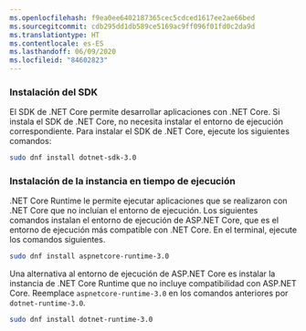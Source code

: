 ```yaml
---
ms.openlocfilehash: f9ea0ee6402187365cec5cdced1617ee2ae66bed
ms.sourcegitcommit: cdb295dd1db589ce5169ac9ff096f01fd0c2da9d
ms.translationtype: HT
ms.contentlocale: es-ES
ms.lasthandoff: 06/09/2020
ms.locfileid: "84602823"
---
```


### <a name="install-the-sdk"></a>Instalación del SDK

El SDK de .NET Core permite desarrollar aplicaciones con .NET Core. Si instala el SDK de .NET Core, no necesita instalar el entorno de ejecución correspondiente. Para instalar el SDK de .NET Core, ejecute los siguientes comandos:

```bash
sudo dnf install dotnet-sdk-3.0
```

### <a name="install-the-runtime"></a>Instalación de la instancia en tiempo de ejecución

.NET Core Runtime le permite ejecutar aplicaciones que se realizaron con .NET Core que no incluían el entorno de ejecución. Los siguientes comandos instalan el entorno de ejecución de ASP.NET Core, que es el entorno de ejecución más compatible con .NET Core. En el terminal, ejecute los comandos siguientes.

```bash
sudo dnf install aspnetcore-runtime-3.0
```

Una alternativa al entorno de ejecución de ASP.NET Core es instalar la instancia de .NET Core Runtime que no incluye compatibilidad con ASP.NET Core. Reemplace `aspnetcore-runtime-3.0` en los comandos anteriores por `dotnet-runtime-3.0`.

```bash
sudo dnf install dotnet-runtime-3.0
```
